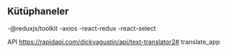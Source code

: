## Kütüphaneler

-@reduxjs/toolkit
-axios
-react-redux
-react-select

API
https://rapidapi.com/dickyagustin/api/text-translator2# translate_app
